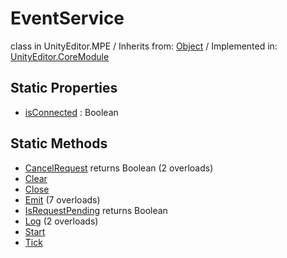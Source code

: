 # EventService
class in UnityEditor.MPE
 / Inherits from: <a href="https://docs.unity3d.com/6000.2/Documentation/ScriptReference/Object.html">Object</a> / Implemented in: <a href="https://docs.unity3d.com/6000.2/Documentation/ScriptReference/UnityEditor.CoreModule.html">UnityEditor.CoreModule</a>

## Static Properties
- <a href="https://docs.unity3d.com/6000.2/Documentation/ScriptReference/EventService-isConnected.html">isConnected</a> : Boolean

## Static Methods
- <a href="https://docs.unity3d.com/6000.2/Documentation/ScriptReference/EventService.CancelRequest.html">CancelRequest</a> returns Boolean (2 overloads)
- <a href="https://docs.unity3d.com/6000.2/Documentation/ScriptReference/EventService.Clear.html">Clear</a>
- <a href="https://docs.unity3d.com/6000.2/Documentation/ScriptReference/EventService.Close.html">Close</a>
- <a href="https://docs.unity3d.com/6000.2/Documentation/ScriptReference/EventService.Emit.html">Emit</a> (7 overloads)
- <a href="https://docs.unity3d.com/6000.2/Documentation/ScriptReference/EventService.IsRequestPending.html">IsRequestPending</a> returns Boolean
- <a href="https://docs.unity3d.com/6000.2/Documentation/ScriptReference/EventService.Log.html">Log</a> (2 overloads)
- <a href="https://docs.unity3d.com/6000.2/Documentation/ScriptReference/EventService.Start.html">Start</a>
- <a href="https://docs.unity3d.com/6000.2/Documentation/ScriptReference/EventService.Tick.html">Tick</a>
